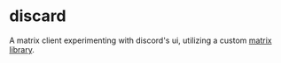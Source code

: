 # discard

A matrix client experimenting with discord's ui, utilizing a custom [matrix library](/tezlm/discard).
